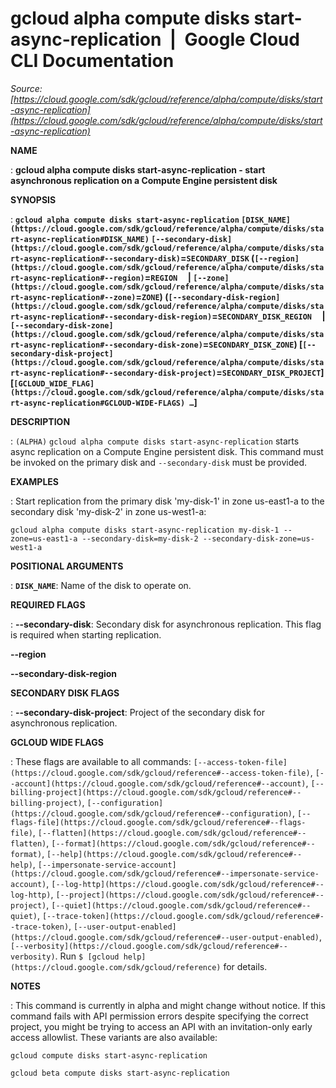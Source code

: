 # gcloud alpha compute disks start-async-replication  |  Google Cloud CLI Documentation

*Source: [https://cloud.google.com/sdk/gcloud/reference/alpha/compute/disks/start-async-replication](https://cloud.google.com/sdk/gcloud/reference/alpha/compute/disks/start-async-replication)*

**NAME**

: **gcloud alpha compute disks start-async-replication - start asynchronous replication on a Compute Engine persistent disk**

**SYNOPSIS**

: **`gcloud alpha compute disks start-async-replication` `[DISK_NAME](https://cloud.google.com/sdk/gcloud/reference/alpha/compute/disks/start-async-replication#DISK_NAME)` `[--secondary-disk](https://cloud.google.com/sdk/gcloud/reference/alpha/compute/disks/start-async-replication#--secondary-disk)`=`SECONDARY_DISK` (`[--region](https://cloud.google.com/sdk/gcloud/reference/alpha/compute/disks/start-async-replication#--region)`=`REGION`     | `[--zone](https://cloud.google.com/sdk/gcloud/reference/alpha/compute/disks/start-async-replication#--zone)`=`ZONE`) (`[--secondary-disk-region](https://cloud.google.com/sdk/gcloud/reference/alpha/compute/disks/start-async-replication#--secondary-disk-region)`=`SECONDARY_DISK_REGION`     | `[--secondary-disk-zone](https://cloud.google.com/sdk/gcloud/reference/alpha/compute/disks/start-async-replication#--secondary-disk-zone)`=`SECONDARY_DISK_ZONE`) [`[--secondary-disk-project](https://cloud.google.com/sdk/gcloud/reference/alpha/compute/disks/start-async-replication#--secondary-disk-project)`=`SECONDARY_DISK_PROJECT`] [`[GCLOUD_WIDE_FLAG](https://cloud.google.com/sdk/gcloud/reference/alpha/compute/disks/start-async-replication#GCLOUD-WIDE-FLAGS) …`]**

**DESCRIPTION**

: `(ALPHA)` `gcloud alpha compute disks
start-async-replication` starts async replication on a Compute Engine
persistent disk. This command must be invoked on the primary disk and
`--secondary-disk` must be provided.

**EXAMPLES**

: Start replication from the primary disk 'my-disk-1' in zone us-east1-a to the
secondary disk 'my-disk-2' in zone us-west1-a:

```
gcloud alpha compute disks start-async-replication my-disk-1 --zone=us-east1-a --secondary-disk=my-disk-2 --secondary-disk-zone=us-west1-a
```

**POSITIONAL ARGUMENTS**

: **`DISK_NAME`**:
Name of the disk to operate on.

**REQUIRED FLAGS**

: **--secondary-disk**:
Secondary disk for asynchronous replication. This flag is required when starting
replication.

**--region**

**--secondary-disk-region**

**SECONDARY DISK FLAGS**

: **--secondary-disk-project**:
Project of the secondary disk for asynchronous replication.

**GCLOUD WIDE FLAGS**

: These flags are available to all commands: `[--access-token-file](https://cloud.google.com/sdk/gcloud/reference#--access-token-file)`,
`[--account](https://cloud.google.com/sdk/gcloud/reference#--account)`, `[--billing-project](https://cloud.google.com/sdk/gcloud/reference#--billing-project)`,
`[--configuration](https://cloud.google.com/sdk/gcloud/reference#--configuration)`,
`[--flags-file](https://cloud.google.com/sdk/gcloud/reference#--flags-file)`,
`[--flatten](https://cloud.google.com/sdk/gcloud/reference#--flatten)`, `[--format](https://cloud.google.com/sdk/gcloud/reference#--format)`, `[--help](https://cloud.google.com/sdk/gcloud/reference#--help)`, `[--impersonate-service-account](https://cloud.google.com/sdk/gcloud/reference#--impersonate-service-account)`,
`[--log-http](https://cloud.google.com/sdk/gcloud/reference#--log-http)`,
`[--project](https://cloud.google.com/sdk/gcloud/reference#--project)`, `[--quiet](https://cloud.google.com/sdk/gcloud/reference#--quiet)`, `[--trace-token](https://cloud.google.com/sdk/gcloud/reference#--trace-token)`, `[--user-output-enabled](https://cloud.google.com/sdk/gcloud/reference#--user-output-enabled)`,
`[--verbosity](https://cloud.google.com/sdk/gcloud/reference#--verbosity)`.
Run `$ [gcloud help](https://cloud.google.com/sdk/gcloud/reference)` for details.

**NOTES**

: This command is currently in alpha and might change without notice. If this
command fails with API permission errors despite specifying the correct project,
you might be trying to access an API with an invitation-only early access
allowlist. These variants are also available:

```
gcloud compute disks start-async-replication
```

```
gcloud beta compute disks start-async-replication
```